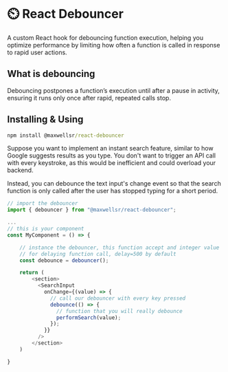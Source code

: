 # ⏲️ React Debouncer

A custom React hook for debouncing function execution, helping you optimize performance by limiting how often a function is called in response to rapid user actions.

## What is debouncing

Debouncing postpones a function’s execution until after a pause in activity, ensuring it runs only once after rapid, repeated calls stop.


## Installing & Using

``` cmd
npm install @maxwellsr/react-debouncer
```

Suppose you want to implement an instant search feature, similar to how Google suggests results as you type. You don't want to trigger an API call with every keystroke, as this would be inefficient and could overload your backend. 

Instead, you can debounce the text input's change event so that the search function is only called after the user has stopped typing for a short period.

``` typescript
// import the debouncer
import { debouncer } from "@maxwellsr/react-debouncer";

...
// this is your component
const MyComponent = () => {

    // instance the debouncer, this function accept and integer value
    // for delaying function call, delay=500 by default
    const debounce = debouncer();

    return (
        <section>
          <SearchInput
            onChange={(value) => {
              // call our debouncer with every key pressed
              debounce(() => {
                // function that you will really debounce
                performSearch(value);
              });
            }}
          />
        </section>
    )

}
```
